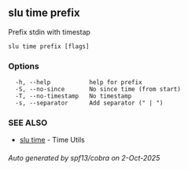 ## slu time prefix

Prefix stdin with timestap

```
slu time prefix [flags]
```

### Options

```
  -h, --help           help for prefix
  -S, --no-since       No since time (from start)
  -T, --no-timestamp   No timestamp
  -s, --separator      Add separator (" | ")
```

### SEE ALSO

* [slu time](slu_time.md)	 - Time Utils

###### Auto generated by spf13/cobra on 2-Oct-2025
